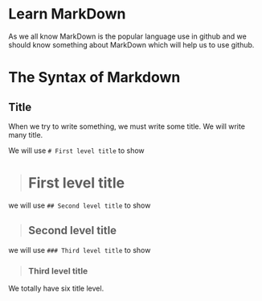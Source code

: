 # Learn MarkDown
As we all know MarkDown is the popular language use in github and we should know something about MarkDown which will help us to use github.

# The Syntax of Markdown
## Title
When we try to write something, we must write some title. We will write many title.

We will use `# First level title` to show
> # First level title

we will use `## Second level title` to show 
>## Second level title

we will use `### Third level title` to show 
>### Third level title

We totally have six title level.
